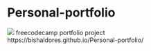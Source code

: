 # Personal-portfolio
<img src="https://i0.wp.com/www.keepcalmcoding.com/wp-content/uploads/2018/04/Free-code-camp-banner.jpg?fit=960%2C530">
freecodecamp portfolio project<br>
https://bishaldores.github.io/Personal-portfolio/
